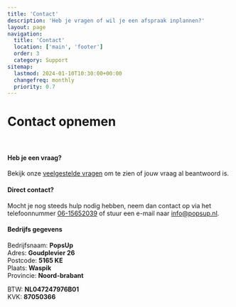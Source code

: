 ```yaml
---
title: 'Contact'
description: 'Heb je vragen of wil je een afspraak inplannen?'
layout: page
navigation:
  title: 'Contact'
  location: ['main', 'footer']
  order: 3
  category: Support
sitemap:
  lastmod: 2024-01-10T10:30:00+00:00
  changefreq: monthly
  priority: 0.7
---
```


# Contact opnemen

<br>

#### Heb je een vraag?

Bekijk onze [veelgestelde vragen](/faq) om te zien of jouw vraag al beantwoord is.

#### Direct contact?

Mocht je nog steeds hulp nodig hebben, neem dan contact op via het telefoonnummer [06-15652039](tel:0615652039) of stuur een e-mail naar [info@popsup.nl](mailto:info@popsup.nl).

#### Bedrijfs gegevens

Bedrijfsnaam: **PopsUp**\
Adres: **Goudplevier 26**\
Postcode: **5165 KE**\
Plaats: **Waspik**\
Provincie: **Noord-brabant**

BTW: **NL047247976B01**\
KVK: **87050366**
